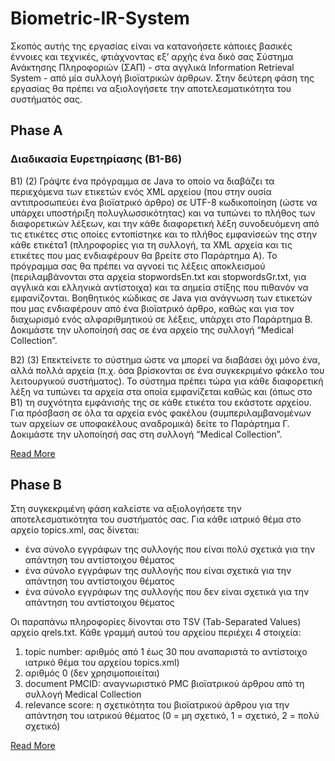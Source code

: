 # Biometric-IR-System

Σκοπός αυτής της εργασίας είναι να κατανοήσετε κάποιες βασικές έννοιες και τεχνικές, φτιάχνοντας εξ’ αρχής ένα δικό σας Σύστημα Ανάκτησης Πληροφοριών (ΣΑΠ) -  στα αγγλικά Information Retrieval System -  από μία συλλογή βιοϊατρικών άρθρων. Στην δεύτερη φάση της εργασίας θα πρέπει να αξιολογήσετε την αποτελεσματικότητα του συστήματός σας. 

## Phase A
### Διαδικασία Ευρετηρίασης (B1-B6) 
Β1) (2) Γράψτε ένα πρόγραμμα σε Java το οποίο να διαβάζει τα περιεχόμενα των ετικετών  ενός XML αρχείου (που στην ουσία αντιπροσωπεύει ένα βιοϊατρικό άρθρο) σε UTF-8 κωδικοποίηση (ώστε να υπάρχει υποστήριξη πολυγλωσσικότητας) και να τυπώνει το πλήθος των διαφορετικών λέξεων, και την κάθε διαφορετική λέξη συνοδευόμενη από τις ετικέτες στις οποίες εντοπίστηκε και το πλήθος εμφανίσεών της στην κάθε ετικέτα1 (πληροφορίες για τη συλλογή, τα XML αρχεία και τις ετικέτες που μας ενδιαφέρουν θα βρείτε στο Παράρτημα A). Το πρόγραμμα σας θα πρέπει να αγνοεί τις λέξεις αποκλεισμού (περιλαμβάνονται στα αρχεία stopwordsEn.txt και stopwordsGr.txt, για αγγλικά και ελληνικά αντίστοιχα) και τα σημεία στίξης που πιθανόν να εμφανίζονται. Βοηθητικός κώδικας σε Java για ανάγνωση των ετικετών που μας ενδιαφέρουν από ένα βιοϊατρικό άρθρο, καθώς και για τον διαχωρισμό ενός αλφαριθμητικού σε λέξεις, υπάρχει στο Παράρτημα Β. Δοκιμάστε την υλοποίησή σας σε ένα αρχείο της συλλογή “Medical Collection”. 

Β2) (3) Επεκτείνετε το σύστημα ώστε να μπορεί να διαβάσει όχι μόνο ένα, αλλά πολλά αρχεία (π.χ. όσα βρίσκονται σε ένα συγκεκριμένο φάκελο του λειτουργικού συστήματος). Το σύστημα πρέπει τώρα για κάθε διαφορετική λέξη να τυπώνει τα αρχεία στα οποία εμφανίζεται καθώς και (όπως στο Β1) τη συχνότητα εμφάνισής της σε κάθε ετικέτα του εκάστοτε αρχείου. Για πρόσβαση σε όλα τα αρχεία ενός φακέλου (συμπεριλαμβανομένων των αρχείων σε υποφακέλους αναδρομικά) δείτε το Παράρτημα Γ. Δοκιμάστε την υλοποίησή σας στη συλλογή “Medical Collection”. 

[Read More](https://github.com/tasos-ana/Biometric-IR-System/blob/master/Phase%20A/doc/Project_phA.pdf)


## Phase B
Στη συγκεκριμένη φάση καλείστε να αξιολογήσετε την αποτελεσματικότητα του συστήματός σας. 
Για κάθε ιατρικό θέμα στο αρχείο topics.xml, σας δίνεται: 
- ένα σύνολο εγγράφων της συλλογής που είναι πολύ σχετικά για την απάντηση του αντίστοιχου θέματος
- ένα σύνολο εγγράφων της συλλογής που είναι σχετικά για την απάντηση του αντίστοιχου θέματος
- ένα σύνολο εγγράφων της συλλογής που δεν είναι σχετικά για την απάντηση του αντίστοιχου θέματος

Οι παραπάνω πληροφορίες δίνονται στο ΤSV (Tab-Separated Values) αρχείο qrels.txt. Κάθε γραμμή αυτού του αρχείου περιέχει 4 στοιχεία:  
1) topic number: αριθμός από 1 έως 30 που αναπαριστά το αντίστοιχο ιατρικό θέμα του αρχείου topics.xml)
2) αριθμός 0 (δεν χρησιμοποιείται)
3) document PMCID: αναγνωριστικό PMC βιοϊατρικού άρθρου από τη συλλογή Medical Collection
4) relevance score: η σχετικότητα του βιοϊατρικού άρθρου για την απάντηση του ιατρικού θέματος (0 = μη σχετικό, 1 = σχετικό, 2 = πολύ σχετικό)

[Read More](https://github.com/tasos-ana/Biometric-IR-System/blob/master/Phase%20B/doc/Project_phB.pdf)


